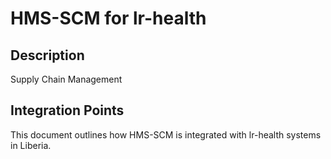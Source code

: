 # HMS-SCM for lr-health

## Description

Supply Chain Management

## Integration Points

This document outlines how HMS-SCM is integrated with lr-health systems in Liberia.
